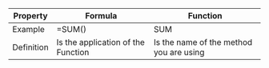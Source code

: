 |Property|Formula|Function|
|---|---|---|
|Example|=SUM()|SUM|
|Definition|Is the application of the Function|Is the name of the method you are using|